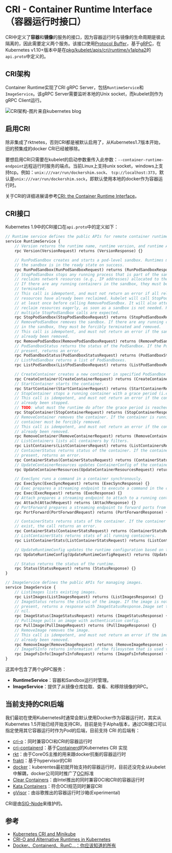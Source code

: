 # CRI - Container Runtime Interface（容器运行时接口）

CRI中定义了**容器**和**镜像**的服务的接口，因为容器运行时与镜像的生命周期是彼此隔离的，因此需要定义两个服务。该接口使用[Protocol Buffer](https://developers.google.com/protocol-buffers/)，基于[gRPC](https://grpc.io/)，在Kubernetes v1.10+版本中是在[pkg/kubelet/apis/cri/runtime/v1alpha2](https://github.com/kubernetes/kubernetes/tree/master/pkg/kubelet/apis/cri/runtime/v1alpha2)的`api.proto`中定义的。

## CRI架构

Container Runtime实现了CRI gRPC Server，包括`RuntimeService`和`ImageService`。该gRPC Server需要监听本地的Unix socket，而kubelet则作为gRPC Client运行。

![CRI架构-图片来自kubernetes blog](../images/cri-architecture.png)

## 启用CRI

除非集成了rktnetes，否则CRI都是被默认启用了，从Kubernetes1.7版本开始，旧的预集成的docker CRI已经被移除。

要想启用CRI只需要在kubelet的启动参数重传入此参数：`--container-runtime-endpoint`远程运行时服务的端点。当前Linux上支持unix socket，windows上支持tcp。例如：`unix:///var/run/dockershim.sock`、 `tcp://localhost:373`，默认是`unix:///var/run/dockershim.sock`，即默认使用本地的docker作为容器运行时。

关于CRI的详细进展请参考[CRI: the Container Runtime Interface](https://github.com/kubernetes/community/blob/master/contributors/devel/container-runtime-interface.md)。

## CRI接口

Kubernetes 1.9中的CRI接口在`api.proto`中的定义如下：

```protobuf
// Runtime service defines the public APIs for remote container runtimes
service RuntimeService {
    // Version returns the runtime name, runtime version, and runtime API version.
    rpc Version(VersionRequest) returns (VersionResponse) {}

    // RunPodSandbox creates and starts a pod-level sandbox. Runtimes must ensure
    // the sandbox is in the ready state on success.
    rpc RunPodSandbox(RunPodSandboxRequest) returns (RunPodSandboxResponse) {}
    // StopPodSandbox stops any running process that is part of the sandbox and
    // reclaims network resources (e.g., IP addresses) allocated to the sandbox.
    // If there are any running containers in the sandbox, they must be forcibly
    // terminated.
    // This call is idempotent, and must not return an error if all relevant
    // resources have already been reclaimed. kubelet will call StopPodSandbox
    // at least once before calling RemovePodSandbox. It will also attempt to
    // reclaim resources eagerly, as soon as a sandbox is not needed. Hence,
    // multiple StopPodSandbox calls are expected.
    rpc StopPodSandbox(StopPodSandboxRequest) returns (StopPodSandboxResponse) {}
    // RemovePodSandbox removes the sandbox. If there are any running containers
    // in the sandbox, they must be forcibly terminated and removed.
    // This call is idempotent, and must not return an error if the sandbox has
    // already been removed.
    rpc RemovePodSandbox(RemovePodSandboxRequest) returns (RemovePodSandboxResponse) {}
    // PodSandboxStatus returns the status of the PodSandbox. If the PodSandbox is not
    // present, returns an error.
    rpc PodSandboxStatus(PodSandboxStatusRequest) returns (PodSandboxStatusResponse) {}
    // ListPodSandbox returns a list of PodSandboxes.
    rpc ListPodSandbox(ListPodSandboxRequest) returns (ListPodSandboxResponse) {}

    // CreateContainer creates a new container in specified PodSandbox
    rpc CreateContainer(CreateContainerRequest) returns (CreateContainerResponse) {}
    // StartContainer starts the container.
    rpc StartContainer(StartContainerRequest) returns (StartContainerResponse) {}
    // StopContainer stops a running container with a grace period (i.e., timeout).
    // This call is idempotent, and must not return an error if the container has
    // already been stopped.
    // TODO: what must the runtime do after the grace period is reached?
    rpc StopContainer(StopContainerRequest) returns (StopContainerResponse) {}
    // RemoveContainer removes the container. If the container is running, the
    // container must be forcibly removed.
    // This call is idempotent, and must not return an error if the container has
    // already been removed.
    rpc RemoveContainer(RemoveContainerRequest) returns (RemoveContainerResponse) {}
    // ListContainers lists all containers by filters.
    rpc ListContainers(ListContainersRequest) returns (ListContainersResponse) {}
    // ContainerStatus returns status of the container. If the container is not
    // present, returns an error.
    rpc ContainerStatus(ContainerStatusRequest) returns (ContainerStatusResponse) {}
    // UpdateContainerResources updates ContainerConfig of the container.
    rpc UpdateContainerResources(UpdateContainerResourcesRequest) returns (UpdateContainerResourcesResponse) {}

    // ExecSync runs a command in a container synchronously.
    rpc ExecSync(ExecSyncRequest) returns (ExecSyncResponse) {}
    // Exec prepares a streaming endpoint to execute a command in the container.
    rpc Exec(ExecRequest) returns (ExecResponse) {}
    // Attach prepares a streaming endpoint to attach to a running container.
    rpc Attach(AttachRequest) returns (AttachResponse) {}
    // PortForward prepares a streaming endpoint to forward ports from a PodSandbox.
    rpc PortForward(PortForwardRequest) returns (PortForwardResponse) {}

    // ContainerStats returns stats of the container. If the container does not
    // exist, the call returns an error.
    rpc ContainerStats(ContainerStatsRequest) returns (ContainerStatsResponse) {}
    // ListContainerStats returns stats of all running containers.
    rpc ListContainerStats(ListContainerStatsRequest) returns (ListContainerStatsResponse) {}

    // UpdateRuntimeConfig updates the runtime configuration based on the given request.
    rpc UpdateRuntimeConfig(UpdateRuntimeConfigRequest) returns (UpdateRuntimeConfigResponse) {}

    // Status returns the status of the runtime.
    rpc Status(StatusRequest) returns (StatusResponse) {}
}

// ImageService defines the public APIs for managing images.
service ImageService {
    // ListImages lists existing images.
    rpc ListImages(ListImagesRequest) returns (ListImagesResponse) {}
    // ImageStatus returns the status of the image. If the image is not
    // present, returns a response with ImageStatusResponse.Image set to
    // nil.
    rpc ImageStatus(ImageStatusRequest) returns (ImageStatusResponse) {}
    // PullImage pulls an image with authentication config.
    rpc PullImage(PullImageRequest) returns (PullImageResponse) {}
    // RemoveImage removes the image.
    // This call is idempotent, and must not return an error if the image has
    // already been removed.
    rpc RemoveImage(RemoveImageRequest) returns (RemoveImageResponse) {}
    // ImageFSInfo returns information of the filesystem that is used to store images.
    rpc ImageFsInfo(ImageFsInfoRequest) returns (ImageFsInfoResponse) {}
}
```

这其中包含了两个gRPC服务：

- **RuntimeService**：容器和Sandbox运行时管理。
- **ImageService**：提供了从镜像仓库拉取、查看、和移除镜像的RPC。

## 当前支持的CRI后端

我们最初在使用Kubernetes时通常会默认使用Docker作为容器运行时，其实从Kubernetes 1.5开始已经开始支持CRI，目前是处于Alpha版本，通过CRI接口可以指定使用其它容器运行时作为Pod的后端，目前支持 CRI 的后端有：

- [cri-o](https://github.com/kubernetes-incubator/cri-o)：同时兼容OCI和CRI的容器运行时
- [cri-containerd](https://github.com/containerd/cri-containerd)：基于[Containerd](https://github.com/containerd/containerd)的Kubernetes CRI 实现
- [rkt](https://coreos.com/rkt/)：由于CoreOS主推的用来跟docker抗衡的容器运行时
- [frakti](https://github.com/kubernetes/frakti)：基于hypervisor的CRI
- [docker](https://www.docker.com)：kuberentes最初就开始支持的容器运行时，目前还没完全从kubelet中解耦，docker公司同时推广了[OCI](https://www.opencontainers.org/)标准
- [Clear Containers](https://github.com/clearcontainers)：由Intel推出的同时兼容OCI和CRI的容器运行时
- [Kata Containers](https://katacontainers.io/)：符合OCI规范同时兼容CRI
- [gVisor](https://github.com/google/gvisor)：由谷歌推出的容器运行时沙箱(Experimental)

CRI是由[SIG-Node](https://kubernetes.slack.com/archives/sig-node)来维护的。

## 参考

- [Kubernetes CRI and Minikube](https://sreeninet.wordpress.com/2017/02/11/kubernetes-cri-and-minikube/)
- [CRI-O and Alternative Runtimes in Kubernetes](https://www.projectatomic.io/blog/2017/02/crio-runtimes/)
- [Docker、Containerd、RunC...：你应该知道的所有](http://www.infoq.com/cn/news/2017/02/Docker-Containerd-RunC)
